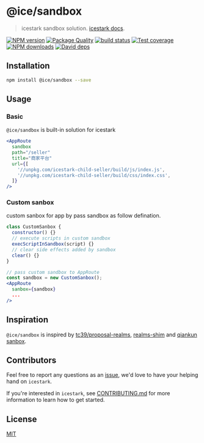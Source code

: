 # @ice/sandbox

> icestark sandbox solution. [icestark docs](https://ice.work/docs/icestark/about).

[![NPM version](https://img.shields.io/npm/v/@ice/sandbox.svg?style=flat)](https://npmjs.org/package/@ice/sandbox) [![Package Quality](https://npm.packagequality.com/shield/@ice%2Fsandbox.svg)](https://packagequality.com/#?package=@ice%2Fsandbox) [![build status](https://img.shields.io/travis/ice-lab/icestark.svg?style=flat-square)](https://travis-ci.org/ice-lab/icestark) [![Test coverage](https://img.shields.io/codecov/c/github/ice-lab/icestark.svg?style=flat-square)](https://codecov.io/gh/ice-lab/icestark) [![NPM downloads](http://img.shields.io/npm/dm/@ice/sandbox.svg?style=flat)](https://npmjs.org/package/@ice/sandbox) [![David deps](https://img.shields.io/david/ice-lab/icestark.svg?style=flat-square)](https://david-dm.org/ice-lab/icestark)

## Installation

```bash
npm install @ice/sandbox --save
```

## Usage

### Basic

`@ice/sandbox` is built-in solution for icestark

```jsx
<AppRoute
  sandbox
  path="/seller"
  title="商家平台"
  url={[
    '//unpkg.com/icestark-child-seller/build/js/index.js',
    '//unpkg.com/icestark-child-seller/build/css/index.css',
  ]}
/>
```

### Custom sanbox

custom sanbox for app by pass sandbox as follow defination.

```jsx
class CustomSanbox {
  constructor() {}
  // execute scripts in custom sandbox
  execScriptInSandbox(script) {}
  // clear side effects added by sandbox
  clear() {}
}

// pass custom sandbox to AppRoute
const sandbox = new CustomSanbox();
<AppRoute
  sanbox={sandbox}
  ...
/>
```

## Inspiration

`@ice/sandbox` is inspired by [tc39/proposal-realms](https://github.com/tc39/proposal-realms), [realms-shim](https://github.com/Agoric/realms-shim) and [qiankun sanbox](https://github.com/umijs/qiankun).

## Contributors

Feel free to report any questions as an [issue](https://github.com/ice-lab/icestark/issues/new), we'd love to have your helping hand on `icestark`.

If you're interested in `icestark`, see [CONTRIBUTING.md](https://github.com/alibaba/ice/blob/master/.github/CONTRIBUTING.md) for more information to learn how to get started.

## License

[MIT](LICENSE)

